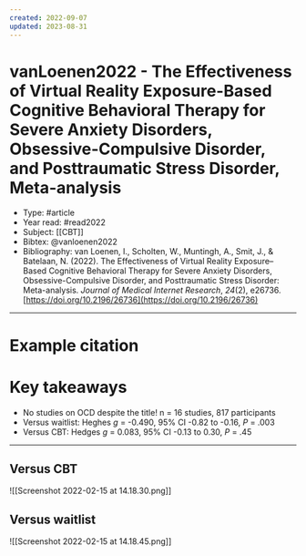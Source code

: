 ```yaml
---
created: 2022-09-07
updated: 2023-08-31
---
```

# vanLoenen2022 - The Effectiveness of Virtual Reality Exposure-Based Cognitive Behavioral Therapy for Severe Anxiety Disorders, Obsessive-Compulsive Disorder, and Posttraumatic Stress Disorder, Meta-analysis

* Type: #article
* Year read: #read2022
* Subject: [[CBT]]
* Bibtex: @vanloenen2022
* Bibliography: van Loenen, I., Scholten, W., Muntingh, A., Smit, J., & Batelaan, N. (2022). The Effectiveness of Virtual Reality Exposure–Based Cognitive Behavioral Therapy for Severe Anxiety Disorders, Obsessive-Compulsive Disorder, and Posttraumatic Stress Disorder: Meta-analysis. _Journal of Medical Internet Research_, _24_(2), e26736. [https://doi.org/10.2196/26736](https://doi.org/10.2196/26736)
---
# Example citation


# Key takeaways
* No studies on OCD despite the title! n = 16 studies, 817 participants
* Versus waitlist: Heghes *g* = -0.490, 95% CI -0.82 to -0.16, *P* = .003
* Versus CBT: Hedges *g* = 0.083, 95% CI -0.13 to 0.30, *P* = .45

---

## Versus CBT
![[Screenshot 2022-02-15 at 14.18.30.png]]

## Versus waitlist
![[Screenshot 2022-02-15 at 14.18.45.png]]